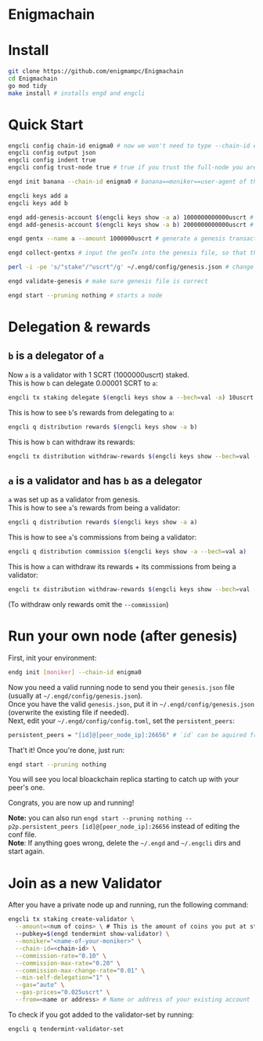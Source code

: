 # Enigmachain

# Install

```bash
git clone https://github.com/enigmampc/Enigmachain
cd Enigmachain
go mod tidy
make install # installs engd and engcli
```

# Quick Start

```bash
engcli config chain-id enigma0 # now we won't need to type --chain-id enigma0 every time
engcli config output json
engcli config indent true
engcli config trust-node true # true if you trust the full-node you are connecting to, false otherwise

engd init banana --chain-id enigma0 # banana==moniker==user-agent of this node

engcli keys add a
engcli keys add b

engd add-genesis-account $(engcli keys show -a a) 1000000000000uscrt # 1 SCRT == 10^6 uSCRT
engd add-genesis-account $(engcli keys show -a b) 2000000000000uscrt # 1 SCRT == 10^6 uSCRT

engd gentx --name a --amount 1000000uscrt # generate a genesis transaction - this makes a a validator on genesis which stakes 1000000uscrt (1 SCRT)

engd collect-gentxs # input the genTx into the genesis file, so that the chain is aware of the validators

perl -i -pe 's/"stake"/"uscrt"/g' ~/.engd/config/genesis.json # change the default staking denom from stake to uscrt

engd validate-genesis # make sure genesis file is correct

engd start --pruning nothing # starts a node
```

# Delegation & rewards

## `b` is a delegator of `a`

Now `a` is a validator with 1 SCRT (1000000uscrt) staked.  
This is how `b` can delegate 0.00001 SCRT to `a`:

```bash
engcli tx staking delegate $(engcli keys show a --bech=val -a) 10uscrt --from b
```

This is how to see `b`'s rewards from delegating to `a`:

```bash
engcli q distribution rewards $(engcli keys show -a b)
```

This is how `b` can withdraw its rewards:

```bash
engcli tx distribution withdraw-rewards $(engcli keys show --bech=val -a a) --from b
```

## `a` is a validator and has `b` as a delegator

`a` was set up as a validator from genesis.  
This is how to see `a`'s rewards from being a validator:

```bash
engcli q distribution rewards $(engcli keys show -a a)
```

This is how to see `a`'s commissions from being a validator:

```bash
engcli q distribution commission $(engcli keys show -a --bech=val a)
```

This is how `a` can withdraw its rewards + its commissions from being a validator:

```bash
engcli tx distribution withdraw-rewards $(engcli keys show --bech=val -a a) --from a --commission
```

(To withdraw only rewards omit the `--commission`)

# Run your own node (after genesis)

First, init your environment:

```bash
endg init [moniker] --chain-id enigma0
```

Now you need a valid running node to send you their `genesis.json` file (usually at `~/.engd/config/genesis.json`).  
Once you have the valid `genesis.json`, put it in `~/.engd/config/genesis.json` (overwrite the existing file if needed).  
Next, edit your `~/.engd/config/config.toml`, set the `persistent_peers`:

```bash
persistent_peers = "[id]@[peer_node_ip]:26656" # `id` can be aquired from your first peer by running `engcli status`
```

That't it! Once you're done, just run:

```bash
engd start --pruning nothing
```

You will see you local bloackchain replica starting to catch up with your peer's one.

Congrats, you are now up and running!

**Note:** you can also run `engd start --pruning nothing --p2p.persistent_peers [id]@[peer_node_ip]:26656` instead of editing the conf file.  
**Note**: If anything goes wrong, delete the `~/.engd` and `~/.engcli` dirs and start again.

# Join as a new Validator

After you have a private node up and running, run the following command:

```bash
engcli tx staking create-validator \
  --amount=<num of coins> \ # This is the amount of coins you put at stake. i.e. 100000uscrt
  --pubkey=$(engd tendermint show-validator) \
  --moniker="<name-of-your-moniker>" \
  --chain-id=<chain-id> \
  --commission-rate="0.10" \
  --commission-max-rate="0.20" \
  --commission-max-change-rate="0.01" \
  --min-self-delegation="1" \
  --gas="auto" \
  --gas-prices="0.025uscrt" \
  --from=<name or address> # Name or address of your existing account
```

To check if you got added to the validator-set by running:

```bash
engcli q tendermint-validator-set
```
